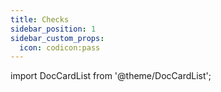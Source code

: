 ```yaml
---
title: Checks
sidebar_position: 1
sidebar_custom_props:
  icon: codicon:pass
---
```




import DocCardList from '@theme/DocCardList';

<DocCardList />

